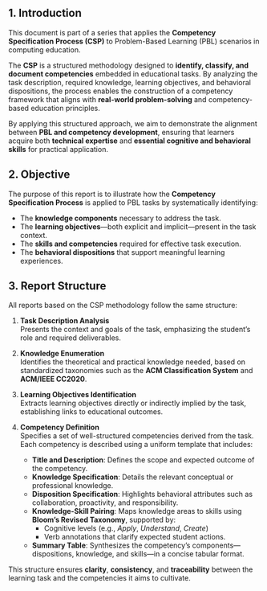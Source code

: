 ## 1. Introduction

This document is part of a series that applies the **Competency Specification Process (CSP)** to Problem-Based Learning (PBL) scenarios in computing education.

The **CSP** is a structured methodology designed to **identify, classify, and document competencies** embedded in educational tasks. By analyzing the task description, required knowledge, learning objectives, and behavioral dispositions, the process enables the construction of a competency framework that aligns with **real-world problem-solving** and competency-based education principles.

By applying this structured approach, we aim to demonstrate the alignment between **PBL and competency development**, ensuring that learners acquire both **technical expertise** and **essential cognitive and behavioral skills** for practical application.

## 2. Objective

The purpose of this report is to illustrate how the **Competency Specification Process** is applied to PBL tasks by systematically identifying:

- The **knowledge components** necessary to address the task.
- The **learning objectives**—both explicit and implicit—present in the task context.
- The **skills and competencies** required for effective task execution.
- The **behavioral dispositions** that support meaningful learning experiences.

## 3. Report Structure

All reports based on the CSP methodology follow the same structure:

1. **Task Description Analysis**  
   Presents the context and goals of the task, emphasizing the student’s role and required deliverables.

2. **Knowledge Enumeration**  
   Identifies the theoretical and practical knowledge needed, based on standardized taxonomies such as the **ACM Classification System** and **ACM/IEEE CC2020**.

3. **Learning Objectives Identification**  
   Extracts learning objectives directly or indirectly implied by the task, establishing links to educational outcomes.

4. **Competency Definition**  
   Specifies a set of well-structured competencies derived from the task. Each competency is described using a uniform template that includes:

   - **Title and Description**: Defines the scope and expected outcome of the competency.
   - **Knowledge Specification**: Details the relevant conceptual or professional knowledge.
   - **Disposition Specification**: Highlights behavioral attributes such as collaboration, proactivity, and responsibility.
   - **Knowledge-Skill Pairing**: Maps knowledge areas to skills using **Bloom’s Revised Taxonomy**, supported by:
     - Cognitive levels (e.g., *Apply*, *Understand*, *Create*)
     - Verb annotations that clarify expected student actions.
   - **Summary Table**: Synthesizes the competency’s components—dispositions, knowledge, and skills—in a concise tabular format.

This structure ensures **clarity**, **consistency**, and **traceability** between the learning task and the competencies it aims to cultivate.
